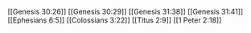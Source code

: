 [[Genesis 30:26]]
[[Genesis 30:29]]
[[Genesis 31:38]]
[[Genesis 31:41]]
[[Ephesians 6:5]]
[[Colossians 3:22]]
[[Titus 2:9]]
[[1 Peter 2:18]]
